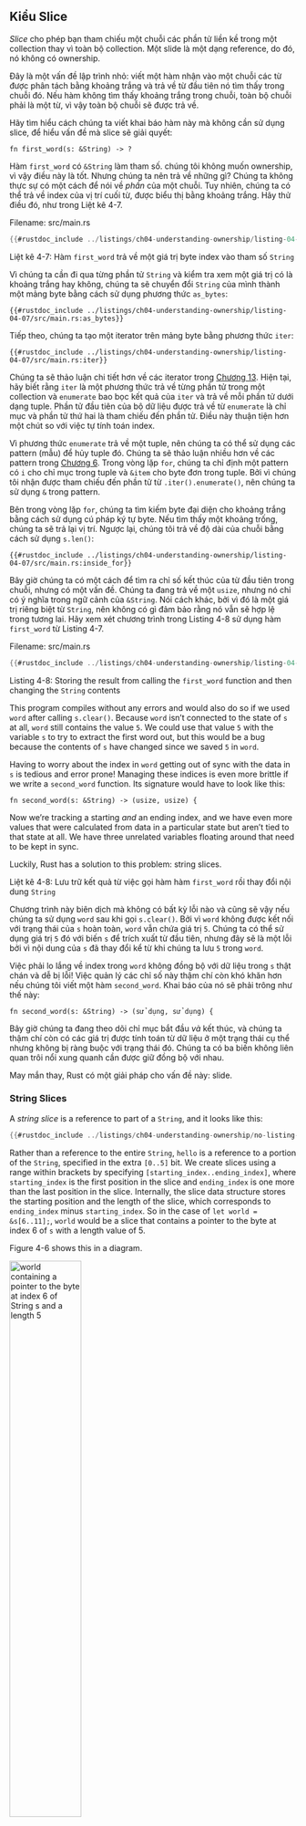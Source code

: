 <a id="the-slice-type"></a>
## Kiểu Slice

*Slice* cho phép bạn tham chiếu một chuỗi các phần tử liền kề trong một collection
thay vì toàn bộ collection. Một slide là một dạng reference, do đó, nó
không có ownership.

Đây là một vấn đề lập trình nhỏ: viết một hàm nhận vào một chuỗi
các từ được phân tách bằng khoảng trắng và trả về từ đầu tiên nó tìm thấy trong chuỗi đó.
Nếu hàm không tìm thấy khoảng trắng trong chuỗi, toàn bộ chuỗi phải là
một từ, vì vậy toàn bộ chuỗi sẽ được trả về.

Hãy tìm hiểu cách chúng ta viết khai báo hàm này mà không cần sử dụng
slice, để hiểu vấn đề mà slice sẽ giải quyết:

```rust,ignore
fn first_word(s: &String) -> ?
```

Hàm `first_word` có `&String` làm tham số. chúng tôi không muốn
ownership, vì vậy điều này là tốt. Nhưng chúng ta nên trả về những gì? Chúng ta 
không thực sự có một cách để nói về *phần* của một chuỗi. Tuy nhiên, chúng ta 
có thể trả về index của vị trí cuối từ, được biểu thị bằng khoảng trắng. Hãy 
thử điều đó, như trong Liệt kê 4-7.

<span class="filename">Filename: src/main.rs</span>

```rust
{{#rustdoc_include ../listings/ch04-understanding-ownership/listing-04-07/src/main.rs:here}}
```

<span class="caption">Liệt kê 4-7: Hàm `first_word` trả về một
giá trị byte index vào tham số `String`</span>

Vì chúng ta cần đi qua từng phần tử `String` và kiểm tra xem
một giá trị có là khoảng trắng hay không, chúng ta sẽ chuyển 
đổi `String` của mình thành một mảng byte bằng cách sử dụng
phương thức `as_bytes`:

```rust,ignore
{{#rustdoc_include ../listings/ch04-understanding-ownership/listing-04-07/src/main.rs:as_bytes}}
```

Tiếp theo, chúng ta tạo một iterator trên mảng byte bằng phương thức `iter`:

```rust,ignore
{{#rustdoc_include ../listings/ch04-understanding-ownership/listing-04-07/src/main.rs:iter}}
```

Chúng ta sẽ thảo luận chi tiết hơn về các iterator trong [Chương 13][ch13]<!-- ignore -->.
Hiện tại, hãy biết rằng `iter` là một phương thức trả về từng phần tử trong một collection
và `enumerate` bao bọc kết quả của `iter` và trả về mỗi phần tử dưới dạng tuple. 
Phần tử đầu tiên của bộ dữ liệu được trả về từ
`enumerate` là chỉ mục và phần tử thứ hai là tham chiếu đến phần tử.
Điều này thuận tiện hơn một chút so với việc tự tính toán index.

Vì phương thức `enumerate` trả về một tuple, nên chúng ta có thể sử dụng các pattern (mẫu) để
hủy tuple đó. Chúng ta sẽ thảo luận nhiều hơn về các pattern trong [Chương
6][ch6]<!-- ignore -->. Trong vòng lặp `for`, chúng ta chỉ định một pattern có `i`
cho chỉ mục trong tuple và `&item` cho byte đơn trong tuple.
Bởi vì chúng tôi nhận được tham chiếu đến phần tử từ `.iter().enumerate()`, nên chúng ta sử dụng
`&` trong pattern.

Bên trong vòng lặp `for`, chúng ta tìm kiếm byte đại diện cho khoảng trắng bằng cách
sử dụng cú pháp ký tự byte. Nếu tìm thấy một khoảng trống, chúng ta sẽ trả lại vị trí.
Ngược lại, chúng tôi trả về độ dài của chuỗi bằng cách sử dụng `s.len()`:

```rust,ignore
{{#rustdoc_include ../listings/ch04-understanding-ownership/listing-04-07/src/main.rs:inside_for}}
```

Bây giờ chúng ta có một cách để tìm ra chỉ số kết thúc của từ đầu tiên trong
chuỗi, nhưng có một vấn đề. Chúng ta đang trả về một `usize`, nhưng nó
chỉ có ý nghĩa trong ngữ cảnh của `&String`. Nói cách khác,
bởi vì đó là một giá trị riêng biệt từ `String`, nên không có gì đảm bảo rằng nó
vẫn sẽ hợp lệ trong tương lai. Hãy xem xét chương trình trong Listing 4-8 
sử dụng hàm `first_word` từ Listing 4-7.

<span class="filename">Filename: src/main.rs</span>

```rust
{{#rustdoc_include ../listings/ch04-understanding-ownership/listing-04-08/src/main.rs:here}}
```

<span class="caption">Listing 4-8: Storing the result from calling the
`first_word` function and then changing the `String` contents</span>

This program compiles without any errors and would also do so if we used `word`
after calling `s.clear()`. Because `word` isn’t connected to the state of `s`
at all, `word` still contains the value `5`. We could use that value `5` with
the variable `s` to try to extract the first word out, but this would be a bug
because the contents of `s` have changed since we saved `5` in `word`.

Having to worry about the index in `word` getting out of sync with the data in
`s` is tedious and error prone! Managing these indices is even more brittle if
we write a `second_word` function. Its signature would have to look like this:

```rust,ignore
fn second_word(s: &String) -> (usize, usize) {
```

Now we’re tracking a starting *and* an ending index, and we have even more
values that were calculated from data in a particular state but aren’t tied to
that state at all. We have three unrelated variables floating around that
need to be kept in sync.

Luckily, Rust has a solution to this problem: string slices.


<span class="caption">Liệt kê 4-8: Lưu trữ kết quả từ việc gọi hàm
hàm `first_word` rồi thay đổi nội dung `String`</span>

Chương trình này biên dịch mà không có bất kỳ lỗi nào và cũng sẽ vậy nếu chúng ta sử dụng `word`
sau khi gọi `s.clear()`. Bởi vì `word` không được kết nối với trạng thái của `s`
hoàn toàn, `word` vẫn chứa giá trị `5`. Chúng ta có thể sử dụng giá trị `5` đó với
biến `s` để trích xuất từ đầu tiên, nhưng đây sẽ là một lỗi bởi vì nội dung 
của `s` đã thay đổi kể từ khi chúng ta lưu `5` trong `word`.

Việc phải lo lắng về index trong `word` không đồng bộ với dữ liệu trong
`s` thật chán và dễ bị lỗi! Việc quản lý các chỉ số này thậm chí còn khó khăn hơn nếu
chúng tôi viết một hàm `second_word`. Khai báo của nó sẽ phải trông như thế này:

```rust,ignore
fn second_word(s: &String) -> (sử dụng, sử dụng) {
```

Bây giờ chúng ta đang theo dõi chỉ mục bắt đầu *và* kết thúc, và chúng ta thậm chí còn có
các giá trị được tính toán từ dữ liệu ở một trạng thái cụ thể nhưng không bị ràng buộc với
trạng thái đó. Chúng ta có ba biến không liên quan trôi nổi xung quanh 
cần được giữ đồng bộ với nhau.

May mắn thay, Rust có một giải pháp cho vấn đề này: slide.

### String Slices

A *string slice* is a reference to part of a `String`, and it looks like this:

```rust
{{#rustdoc_include ../listings/ch04-understanding-ownership/no-listing-17-slice/src/main.rs:here}}
```

Rather than a reference to the entire `String`, `hello` is a reference to a
portion of the `String`, specified in the extra `[0..5]` bit. We create slices
using a range within brackets by specifying `[starting_index..ending_index]`,
where `starting_index` is the first position in the slice and `ending_index` is
one more than the last position in the slice. Internally, the slice data
structure stores the starting position and the length of the slice, which
corresponds to `ending_index` minus `starting_index`. So in the case of `let
world = &s[6..11];`, `world` would be a slice that contains a pointer to the
byte at index 6 of `s` with a length value of 5.

Figure 4-6 shows this in a diagram.

<img alt="world containing a pointer to the byte at index 6 of String s and a length 5" src="img/trpl04-06.svg" class="center" style="width: 50%;" />

<span class="caption">Figure 4-6: String slice referring to part of a
`String`</span>

With Rust’s `..` range syntax, if you want to start at index zero, you can drop
the value before the two periods. In other words, these are equal:

```rust
let s = String::from("hello");

let slice = &s[0..2];
let slice = &s[..2];
```

By the same token, if your slice includes the last byte of the `String`, you
can drop the trailing number. That means these are equal:

```rust
let s = String::from("hello");

let len = s.len();

let slice = &s[3..len];
let slice = &s[3..];
```

You can also drop both values to take a slice of the entire string. So these
are equal:

```rust
let s = String::from("hello");

let len = s.len();

let slice = &s[0..len];
let slice = &s[..];
```

> Note: String slice range indices must occur at valid UTF-8 character
> boundaries. If you attempt to create a string slice in the middle of a
> multibyte character, your program will exit with an error. For the purposes
> of introducing string slices, we are assuming ASCII only in this section; a
> more thorough discussion of UTF-8 handling is in the [“Storing UTF-8 Encoded
> Text with Strings”][strings]<!-- ignore --> section of Chapter 8.

With all this information in mind, let’s rewrite `first_word` to return a
slice. The type that signifies “string slice” is written as `&str`:

<span class="filename">Filename: src/main.rs</span>

```rust
{{#rustdoc_include ../listings/ch04-understanding-ownership/no-listing-18-first-word-slice/src/main.rs:here}}
```

We get the index for the end of the word in the same way as we did in Listing
4-7, by looking for the first occurrence of a space. When we find a space, we
return a string slice using the start of the string and the index of the space
as the starting and ending indices.

Now when we call `first_word`, we get back a single value that is tied to the
underlying data. The value is made up of a reference to the starting point of
the slice and the number of elements in the slice.

Returning a slice would also work for a `second_word` function:

```rust,ignore
fn second_word(s: &String) -> &str {
```

We now have a straightforward API that’s much harder to mess up, because the
compiler will ensure the references into the `String` remain valid. Remember
the bug in the program in Listing 4-8, when we got the index to the end of the
first word but then cleared the string so our index was invalid? That code was
logically incorrect but didn’t show any immediate errors. The problems would
show up later if we kept trying to use the first word index with an emptied
string. Slices make this bug impossible and let us know we have a problem with
our code much sooner. Using the slice version of `first_word` will throw a
compile-time error:

<span class="filename">Filename: src/main.rs</span>

```rust,ignore,does_not_compile
{{#rustdoc_include ../listings/ch04-understanding-ownership/no-listing-19-slice-error/src/main.rs:here}}
```

Here’s the compiler error:

```console
{{#include ../listings/ch04-understanding-ownership/no-listing-19-slice-error/output.txt}}
```

Recall from the borrowing rules that if we have an immutable reference to
something, we cannot also take a mutable reference. Because `clear` needs to
truncate the `String`, it needs to get a mutable reference. The `println!`
after the call to `clear` uses the reference in `word`, so the immutable
reference must still be active at that point. Rust disallows the mutable
reference in `clear` and the immutable reference in `word` from existing at the
same time, and compilation fails. Not only has Rust made our API easier to use,
but it has also eliminated an entire class of errors at compile time!

#### String Literals Are Slices

Recall that we talked about string literals being stored inside the binary. Now
that we know about slices, we can properly understand string literals:

```rust
let s = "Hello, world!";
```

The type of `s` here is `&str`: it’s a slice pointing to that specific point of
the binary. This is also why string literals are immutable; `&str` is an
immutable reference.

#### String Slices as Parameters

Knowing that you can take slices of literals and `String` values leads us to
one more improvement on `first_word`, and that’s its signature:

```rust,ignore
fn first_word(s: &String) -> &str {
```

A more experienced Rustacean would write the signature shown in Listing 4-9
instead because it allows us to use the same function on both `&String` values
and `&str` values.

```rust,ignore
{{#rustdoc_include ../listings/ch04-understanding-ownership/listing-04-09/src/main.rs:here}}
```

<span class="caption">Listing 4-9: Improving the `first_word` function by using
a string slice for the type of the `s` parameter</span>

If we have a string slice, we can pass that directly. If we have a `String`, we
can pass a slice of the `String` or a reference to the `String`. This
flexibility takes advantage of *deref coercions*, a feature we will cover in
the [“Implicit Deref Coercions with Functions and
Methods”][deref-coercions]<!--ignore--> section of Chapter 15. Defining a
function to take a string slice instead of a reference to a `String` makes our
API more general and useful without losing any functionality:

<span class="filename">Filename: src/main.rs</span>

```rust
{{#rustdoc_include ../listings/ch04-understanding-ownership/listing-04-09/src/main.rs:usage}}
```

### Other Slices

String slices, as you might imagine, are specific to strings. But there’s a
more general slice type, too. Consider this array:

```rust
let a = [1, 2, 3, 4, 5];
```

Just as we might want to refer to a part of a string, we might want to refer
to part of an array. We’d do so like this:

```rust
let a = [1, 2, 3, 4, 5];

let slice = &a[1..3];

assert_eq!(slice, &[2, 3]);
```

This slice has the type `&[i32]`. It works the same way as string slices do, by
storing a reference to the first element and a length. You’ll use this kind of
slice for all sorts of other collections. We’ll discuss these collections in
detail when we talk about vectors in Chapter 8.

## Summary

The concepts of ownership, borrowing, and slices ensure memory safety in Rust
programs at compile time. The Rust language gives you control over your memory
usage in the same way as other systems programming languages, but having the
owner of data automatically clean up that data when the owner goes out of scope
means you don’t have to write and debug extra code to get this control.

Ownership affects how lots of other parts of Rust work, so we’ll talk about
these concepts further throughout the rest of the book. Let’s move on to
Chapter 5 and look at grouping pieces of data together in a `struct`.

[ch13]: ch13-02-iterators.html
[ch6]: ch06-02-match.html#patterns-that-bind-to-values
[strings]: ch08-02-strings.html#storing-utf-8-encoded-text-with-strings
[deref-coercions]: ch15-02-deref.html#implicit-deref-coercions-with-functions-and-methods

